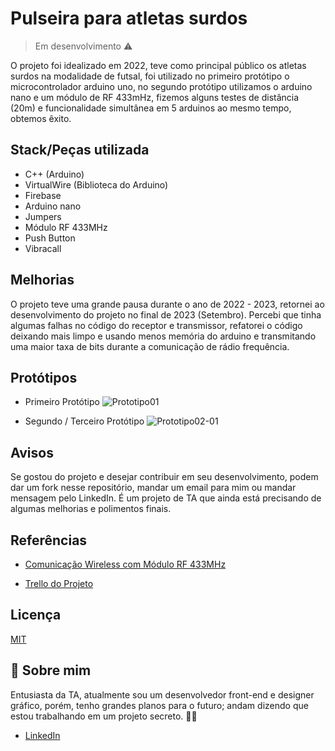
# Pulseira para atletas surdos
> Em desenvolvimento ⚠️


O projeto foi idealizado em 2022, teve como principal público os atletas surdos na modalidade de futsal, foi utilizado no primeiro protótipo o microcontrolador arduino uno, no segundo protótipo utilizamos o arduino nano e um módulo de RF 433mHz, fizemos alguns testes de distância (20m) e funcionalidade simultânea em 5 arduinos ao mesmo tempo, obtemos êxito.



## Stack/Peças utilizada

- C++ (Arduino)
- VirtualWire (Biblioteca do Arduino)
- Firebase
- Arduino nano
- Jumpers
- Módulo RF 433MHz
- Push Button
- Vibracall



## Melhorias

O projeto teve uma grande pausa durante o ano de 2022 - 2023, retornei ao desenvolvimento do projeto no final de 2023 (Setembro).
Percebi que tinha algumas falhas no código do receptor e transmissor, refatorei o código deixando mais limpo e usando menos memória do arduino e transmitando uma maior taxa de bits durante a comunicação de rádio frequência. 


## Protótipos

- Primeiro Protótipo
![Prototipo01](https://github.com/J3ipy/Projeto-IOT-Arduino/assets/97753966/a8d6a5cf-8cc1-4f53-9a4b-074762f055f0)


- Segundo / Terceiro Protótipo
![Prototipo02-01](https://github.com/J3ipy/Projeto-IOT-Arduino/assets/97753966/07a15a51-2140-48fd-8f02-0fb278759301)
 


## Avisos
Se gostou do projeto e desejar contribuir em seu desenvolvimento, podem dar um fork nesse repositório, mandar um email para mim ou mandar mensagem pelo LinkedIn.
É um projeto de TA que ainda está precisando de algumas melhorias e polimentos finais. 


## Referências

 - [Comunicação Wireless com Módulo RF 433MHz](https://www.makerhero.com/blog/modulo-rf-transmissor-receptor-433mhz-arduino/)

 - [Trello do Projeto](https://trello.com/invite/b/ARXUCccQ/2df3a84992dcc0f9c094257976520f94/planejamento)


## Licença

[MIT](https://choosealicense.com/licenses/mit/)


## 🚀 Sobre mim
Entusiasta da TA, atualmente sou um desenvolvedor front-end e designer gráfico, porém, tenho grandes planos para o futuro; andam dizendo que estou trabalhando em um projeto secreto. 🕵🏻

- [LinkedIn](https://www.linkedin.com/in/j3ipy/)


